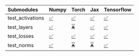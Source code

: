 | Submodules       | Numpy                                                                                                                           | Torch                                                                                                                           | Jax                                                                                                                             | Tensorflow                                                                                                                      |
|:-----------------|:--------------------------------------------------------------------------------------------------------------------------------|:--------------------------------------------------------------------------------------------------------------------------------|:--------------------------------------------------------------------------------------------------------------------------------|:--------------------------------------------------------------------------------------------------------------------------------|
| test_activations | <a href="https://github.com/unifyai/ivy/runs/8016637850?check_suite_focus=true" rel="noopener noreferrer" target="_blank">✅</a> | <a href="https://github.com/unifyai/ivy/runs/8016638545?check_suite_focus=true" rel="noopener noreferrer" target="_blank">✅</a> | <a href="https://github.com/unifyai/ivy/runs/8016639159?check_suite_focus=true" rel="noopener noreferrer" target="_blank">✅</a> | <a href="https://github.com/unifyai/ivy/runs/8016639736?check_suite_focus=true" rel="noopener noreferrer" target="_blank">✅</a> |
| test_layers      | <a href="https://github.com/unifyai/ivy/runs/8016638012?check_suite_focus=true" rel="noopener noreferrer" target="_blank">✅</a> | <a href="https://github.com/unifyai/ivy/runs/8016638704?check_suite_focus=true" rel="noopener noreferrer" target="_blank">⌛</a> | <a href="https://github.com/unifyai/ivy/runs/8016639273?check_suite_focus=true" rel="noopener noreferrer" target="_blank">✅</a> | <a href="https://github.com/unifyai/ivy/runs/8016639885?check_suite_focus=true" rel="noopener noreferrer" target="_blank">✅</a> |
| test_losses      | <a href="https://github.com/unifyai/ivy/runs/8016638167?check_suite_focus=true" rel="noopener noreferrer" target="_blank">✅</a> | <a href="https://github.com/unifyai/ivy/runs/8016638856?check_suite_focus=true" rel="noopener noreferrer" target="_blank">✅</a> | <a href="https://github.com/unifyai/ivy/runs/8016639456?check_suite_focus=true" rel="noopener noreferrer" target="_blank">✅</a> | <a href="https://github.com/unifyai/ivy/runs/8016640092?check_suite_focus=true" rel="noopener noreferrer" target="_blank">✅</a> |
| test_norms       | <a href="https://github.com/unifyai/ivy/runs/8016638412?check_suite_focus=true" rel="noopener noreferrer" target="_blank">✅</a> | <a href="https://github.com/unifyai/ivy/runs/8016639026?check_suite_focus=true" rel="noopener noreferrer" target="_blank">⌛</a> | <a href="https://github.com/unifyai/ivy/runs/8016639584?check_suite_focus=true" rel="noopener noreferrer" target="_blank">⌛</a> | <a href="https://github.com/unifyai/ivy/runs/8016640232?check_suite_focus=true" rel="noopener noreferrer" target="_blank">✅</a> |
